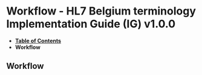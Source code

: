 # Workflow - HL7 Belgium terminology Implementation Guide (IG) v1.0.0

* [**Table of Contents**](toc.md)
* **Workflow**

## Workflow

